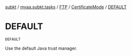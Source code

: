 [subkt](../../../index.md) / [myaa.subkt.tasks](../../index.md) / [FTP](../index.md) / [CertificateMode](index.md) / [DEFAULT](./-d-e-f-a-u-l-t.md)

# DEFAULT

`DEFAULT`

Use the default Java trust manager.

